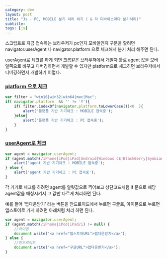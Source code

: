 ```yaml
---
category: dev
layout: post
title: "Js - PC, MOBILE 분기 처리 하기 ( & 각 디바이스마다 분기처리)"
subtitle: 
tags: [js]
---
```

스크립트로 지금 접속하는 브라우저가 pc인지 모바일인지 구분을 할려면 navigator.userAgent 나 navigator.platform  으로 체크해서 분기 처리 해주면 된다.
<!--more-->

userAgent로 체크를 하게 되면 크롬같은 브라우저에서 개발자 툴로 agent 값을 모바일쪽으로 바꾸고 디버깅하면서 개발할 수 있지만 platform으로 체크하면 브라우저에서 디버깅하면서 개발하기 어렵다.

### <a href="/demo/platform.html" title="demo 보기">platform 으로 체크</a>
```js
var filter = "win16|win32|win64|mac|Mac";
if( navigator.platform  && '' != 'Y'){
    if( filter.indexOf(navigator.platform.toLowerCase())<0  ){
        alert('플랫폼 기반 기기체크 : MOBILE 접속중');       
    }else{
        alert('플랫폼 기반 기기체크 : PC 접속중');
    }
}
```

### <a href="/demo/agent.html" title="demo 보기">userAgent로 체크</a>
```js
var agent = navigator.userAgent;
if (agent.match(/iPhone|iPod|iPad|Android|Windows CE|BlackBerry|Symbian|Windows Phone|webOS|Opera Mini|Opera Mobi|POLARIS|IEMobile|lgtelecom|nokia|SonyEricsson/i) != null || agent.match(/LG|SAMSUNG|Samsung/) != null) {
    alert('agent 기반 기기체크 : MOBILE 접속중');
} else {
    alert('agent 기반 기기체크 : PC 접속중');
}
```

각 기기로 체크를 하려면 agent를 알럿값으로 찍어보고 상단코드처럼 if 문으로 해당 agent값을 매칭시켜서 그 값만 다르게 처리하면 된다.

예를 들어 ‘앱다운받기’ 라는 버튼을 안드로이드에서 누르면 구글로, 아이폰으로 누르면 앱스토어로 가게 하려면 아래처럼 처리 하면 된다.
```js
var agent = navigator.userAgent;
if (agent.match(/iPhone|iPod|iPad/i) != null) {
    //아이폰
    document.write('<a href="앱스토어URL">앱다운받기</a>');
} else {
    //안드로이드
    document.write('<a href="구글URL">앱다운받기</a>');
}
```